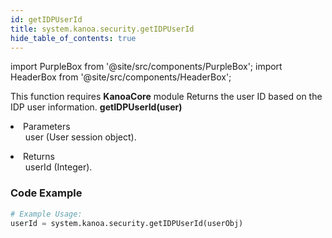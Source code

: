 ```yaml
---
id: getIDPUserId
title: system.kanoa.security.getIDPUserId
hide_table_of_contents: true
---
```


import PurpleBox from '@site/src/components/PurpleBox';
import HeaderBox from '@site/src/components/HeaderBox';

<PurpleBox>This function requires <b>KanoaCore</b> module</PurpleBox>
<HeaderBox header="Description">Returns the user ID based on the IDP user information.</HeaderBox>
<HeaderBox header="Syntax">
    <b>getIDPUserId(user)</b>
    <li>Parameters <br />
        <ul>user (User session object).</ul>
    </li>
    <li>Returns <br />
        <ul>userId (Integer).</ul>
    </li>
</HeaderBox>

### Code Example

```python
# Example Usage:
userId = system.kanoa.security.getIDPUserId(userObj)

